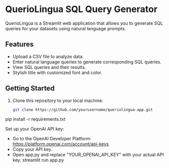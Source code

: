 # QuerioLingua SQL Query Generator

QuerioLingua is a Streamlit web application that allows you to generate SQL queries for your datasets using natural language prompts.

## Features

- Upload a CSV file to analyze data.
- Enter natural language queries to generate corresponding SQL queries.
- View SQL queries and their results.
- Stylish title with customized font and color.

## Getting Started

1. Clone this repository to your local machine:

   ```bash
   git clone https://github.com/yourusername/queriolingua-app.git
pip install -r requirements.txt

Set up your OpenAI API key:
- Go to the OpenAI Developer Platform: https://platform.openai.com/account/api-keys
- Copy your API key.
- Open app.py and replace "YOUR_OPENAI_API_KEY" with your actual API key.
streamlit run app.py
